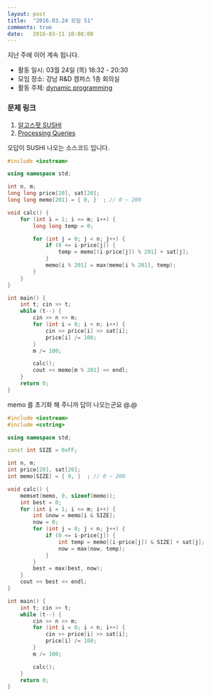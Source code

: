 ```yaml
---
layout: post
title:  "2016.03.24 모임 51"
comments: true
date:   2016-03-11 10:08:00
---
```


지난 주에 이어 계속 됩니다.<br>

- 활동 일시: 03월 24일 (목) 18:32 - 20:30
- 모임 장소: 강남 R&D 캠퍼스 1층 회의실
- 활동 주제: [dynamic programming](https://en.wikipedia.org/wiki/Dynamic_programming)

### 문제 링크

1. [알고스팟 SUSHI](https://www.algospot.com/judge/problem/read/SUSHI)
2. [Processing Queries](http://codeforces.com/contest/644/problem/B)


오답이 SUSHI 나오는 소스코드 입니다.

```cpp
#include <iostream>

using namespace std;

int n, m;
long long price[20], sat[20];
long long memo[201] = { 0, }  ; // 0 ~ 200

void calc() {
    for (int i = 1; i <= m; i++) {
        long long temp = 0;

        for (int j = 0; j < n; j++) {
            if (0 <= i-price[j]) {
                temp = memo[(i-price[j]) % 201] + sat[j];
            }
            memo[i % 201] = max(memo[i % 201], temp);
        }
    }
}

int main() {
    int t; cin >> t;
    while (t--) {
        cin >> n >> m;
        for (int i = 0; i < n; i++) {
            cin >> price[i] >> sat[i];
            price[i] /= 100;
        }
        m /= 100;

        calc();
        cout << memo[m % 201] << endl;
    }
    return 0;
}
```


memo 를 초기화 해 주니까 답이 나오는군요 @.@

```cpp
#include <iostream>
#include <cstring>

using namespace std;

const int SIZE = 0xFF;

int n, m;
int price[20], sat[20];
int memo[SIZE] = { 0, }  ; // 0 ~ 200

void calc() {
    memset(memo, 0, sizeof(memo));
    int best = 0;
    for (int i = 1; i <= m; i++) {
        int &now = memo[i & SIZE];
        now = 0;
        for (int j = 0; j < n; j++) {
            if (0 <= i-price[j]) {
                int temp = memo[(i-price[j]) & SIZE] + sat[j];
                now = max(now, temp);
            }
        }
        best = max(best, now);
    }
    cout << best << endl;
}

int main() {
    int t; cin >> t;
    while (t--) {
        cin >> n >> m;
        for (int i = 0; i < n; i++) {
            cin >> price[i] >> sat[i];
            price[i] /= 100;
        }
        m /= 100;

        calc();
    }
    return 0;
}

```
